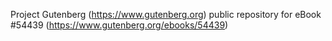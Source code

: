 Project Gutenberg (https://www.gutenberg.org) public repository for
eBook #54439 (https://www.gutenberg.org/ebooks/54439)

